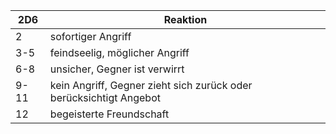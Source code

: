 |2D6|Reaktion|
|-|-|
|2|sofortiger Angriff|
|3-5|feindseelig, möglicher Angriff|
|6-8|unsicher, Gegner ist verwirrt|
|9-11|kein Angriff, Gegner zieht sich zurück oder berücksichtigt Angebot|
|12|begeisterte Freundschaft|
